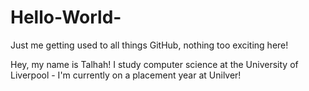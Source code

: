# Hello-World-
Just me getting used to all things GitHub, nothing too exciting here!

Hey, my name is Talhah! I study computer science at the University of Liverpool - I'm currently on a placement year at Unilver!
